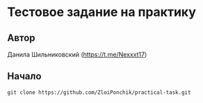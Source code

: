 # Тестовое задание на практику

## Автор

Данила Шильниковский (https://t.me/Nexxxt17)

## Начало

```
git clone https://github.com/ZloiPonchik/practical-task.git
```
